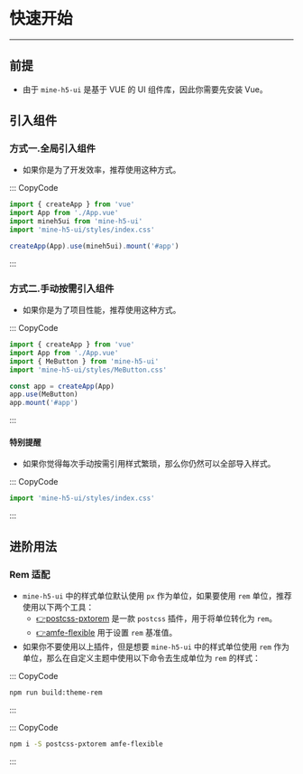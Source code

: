 # 快速开始

---

## 前提

- 由于 `mine-h5-ui` 是基于 VUE 的 UI 组件库，因此你需要先安装 Vue。

## 引入组件

### 方式一.全局引入组件

- 如果你是为了开发效率，推荐使用这种方式。

::: CopyCode

```js
import { createApp } from 'vue'
import App from './App.vue'
import mineh5ui from 'mine-h5-ui'
import 'mine-h5-ui/styles/index.css'

createApp(App).use(mineh5ui).mount('#app')
```

:::

### 方式二.手动按需引入组件

- 如果你是为了项目性能，推荐使用这种方式。

::: CopyCode

```js
import { createApp } from 'vue'
import App from './App.vue'
import { MeButton } from 'mine-h5-ui'
import 'mine-h5-ui/styles/MeButton.css'

const app = createApp(App)
app.use(MeButton)
app.mount('#app')
```

:::

#### 特别提醒

- 如果你觉得每次手动按需引用样式繁琐，那么你仍然可以全部导入样式。

::: CopyCode

```js
import 'mine-h5-ui/styles/index.css'
```

:::

## 进阶用法

### Rem 适配

- `mine-h5-ui` 中的样式单位默认使用 `px` 作为单位，如果要使用 `rem` 单位，推荐使用以下两个工具：
  - [👉postcss-pxtorem](https://github.com/cuth/postcss-pxtorem) 是一款 `postcss` 插件，用于将单位转化为 `rem`。
  - [👉amfe-flexible](https://github.com/amfe/lib-flexible) 用于设置 `rem` 基准值。
- 如果你不要使用以上插件，但是想要 `mine-h5-ui` 中的样式单位使用 `rem` 作为单位，那么在自定义主题中使用以下命令去生成单位为 `rem` 的样式：

::: CopyCode

```sh
npm run build:theme-rem
```

:::

::: CopyCode

```sh
npm i -S postcss-pxtorem amfe-flexible
```

:::
